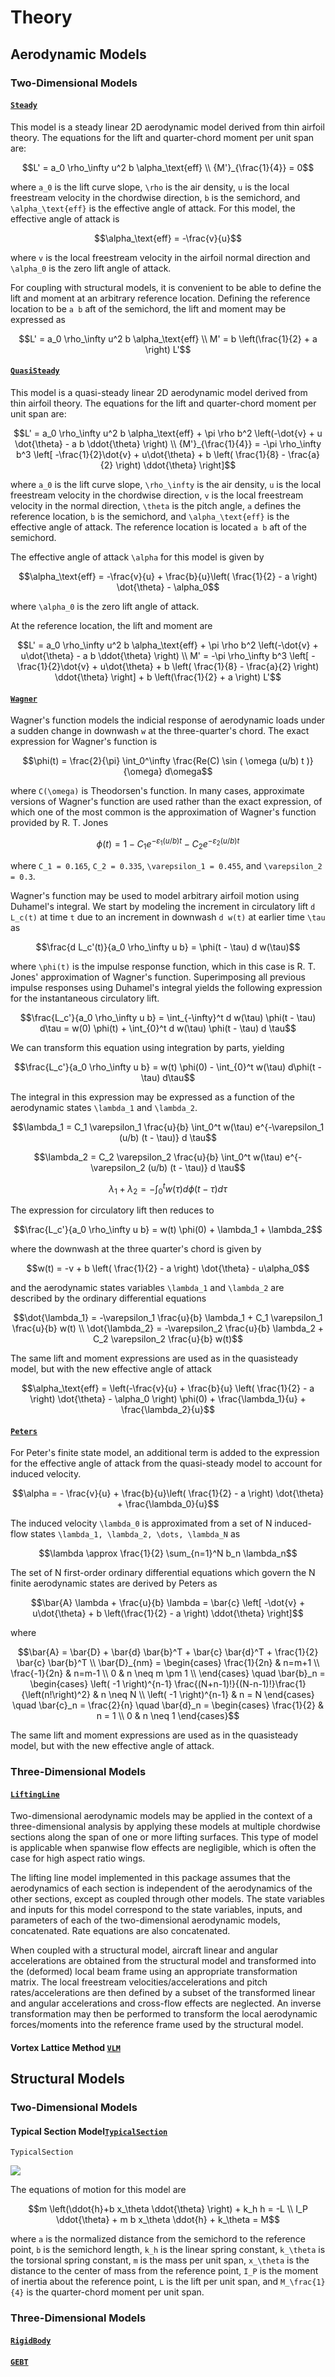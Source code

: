 # Theory

## Aerodynamic Models

### Two-Dimensional Models

#### [`Steady`](@ref)

This model is a steady linear 2D aerodynamic model derived from thin airfoil theory.  The equations for the lift and quarter-chord moment per unit span are:
```math
L' = a_0 \rho_\infty u^2 b \alpha_\text{eff} \\
{M'}_{\frac{1}{4}} = 0
```
where ``a_0`` is the lift curve slope, ``\rho`` is the air density, ``u`` is the local freestream velocity in the chordwise direction, ``b`` is the semichord, and ``\alpha_\text{eff}`` is the effective angle of attack.  For this model, the effective angle of attack is
```math
\alpha_\text{eff} = -\frac{v}{u}
```
where ``v`` is the local freestream velocity in the airfoil normal direction and ``\alpha_0`` is the zero lift angle of attack.

For coupling with structural models, it is convenient to be able to define the lift and moment at an arbitrary reference location.  Defining the reference location to be ``a b`` aft of the semichord, the lift and moment may be expressed as
```math
L' = a_0 \rho_\infty u^2 b \alpha_\text{eff} \\
M' = b \left(\frac{1}{2} + a \right) L'
```

#### [`QuasiSteady`](@ref)

This model is a quasi-steady linear 2D aerodynamic model derived from thin airfoil theory.  The equations for the lift and quarter-chord moment per unit span are:
```math
L' = a_0 \rho_\infty u^2 b \alpha_\text{eff} + \pi \rho b^2 \left(-\dot{v} + u \dot{\theta} - a b \ddot{\theta} \right) \\
{M'}_{\frac{1}{4}} = -\pi \rho_\infty b^3 \left[ -\frac{1}{2}\dot{v} + u\dot{\theta} + b \left( \frac{1}{8} - \frac{a}{2} \right) \ddot{\theta} \right]
```
where ``a_0`` is the lift curve slope, ``\rho_\infty`` is the air density, ``u`` is the local freestream velocity in the chordwise direction, ``v`` is the local freestream velocity in the normal direction, ``\theta`` is the pitch angle, ``a`` defines the reference location, ``b`` is the semichord, and ``\alpha_\text{eff}`` is the effective angle of attack.  The reference location is located ``a b`` aft of the semichord.

The effective angle of attack ``\alpha`` for this model is given by
```math
\alpha_\text{eff} = -\frac{v}{u} + \frac{b}{u}\left( \frac{1}{2} - a \right) \dot{\theta} - \alpha_0
```
where ``\alpha_0`` is the zero lift angle of attack.

At the reference location, the lift and moment are
```math
L' = a_0 \rho_\infty u^2 b \alpha_\text{eff} + \pi \rho b^2 \left(-\dot{v} + u\dot{\theta} - a b \ddot{\theta} \right) \\
M' = -\pi \rho_\infty b^3 \left[ -\frac{1}{2}\dot{v} + u\dot{\theta} + b \left( \frac{1}{8} - \frac{a}{2} \right) \ddot{\theta} \right] + b \left(\frac{1}{2} + a \right) L'
```

#### [`Wagner`](@ref)

Wagner's function models the indicial response of aerodynamic loads under a sudden change in downwash ``w`` at the three-quarter's chord. The exact expression for Wagner's function is
```math
\phi(t) = \frac{2}{\pi} \int_0^\infty \frac{Re(C) \sin ( \omega (u/b) t  )}{\omega} d\omega
```
where ``C(\omega)`` is Theodorsen's function.  In many cases, approximate versions of Wagner's function are used rather than the exact expression,  of which one of the most common is the approximation of Wagner's function provided by R. T. Jones
```math
\phi(t) = 1 - C_1 e^{-\varepsilon_1 (u/b) t} - C_2 e^{-\varepsilon_2 (u/b) t}
```
where ``C_1 = 0.165``, ``C_2 = 0.335``, ``\varepsilon_1 = 0.455``, and ``\varepsilon_2 = 0.3``.

Wagner's function may be used to model arbitrary airfoil motion using Duhamel's integral.  We start by modeling the increment in circulatory lift ``d L_c(t)`` at time ``t`` due to an increment in downwash ``d w(t)`` at earlier time ``\tau`` as
```math
\frac{d L_c'(t)}{a_0 \rho_\infty u b} =  \phi(t - \tau) d w(\tau)
```
where ``\phi(t)`` is the impulse response function, which in this case is R. T. Jones' approximation of Wagner's function.  Superimposing all previous impulse responses using Duhamel's integral yields the following expression for the instantaneous circulatory lift.
```math
\frac{L_c'}{a_0 \rho_\infty u b} = \int_{-\infty}^t d w(\tau) \phi(t - \tau) d\tau = w(0) \phi(t) + \int_{0}^t  d w(\tau) \phi(t - \tau) d \tau
```
We can transform this equation using integration by parts, yielding
```math
\frac{L_c'}{a_0 \rho_\infty u b} = w(t) \phi(0) - \int_{0}^t w(\tau) d\phi(t - \tau) d\tau
```
The integral in this expression may be expressed as a function of the aerodynamic states ``\lambda_1`` and ``\lambda_2``.
```math
\lambda_1 = C_1 \varepsilon_1 \frac{u}{b} \int_0^t w(\tau) e^{-\varepsilon_1 (u/b) (t - \tau)} d \tau
```
```math
\lambda_2 = C_2 \varepsilon_2 \frac{u}{b} \int_0^t w(\tau) e^{-\varepsilon_2 (u/b) (t - \tau)} d \tau
```
```math
\lambda_1 + \lambda_2 = - \int_0^t w(\tau) d\phi(t-\tau) d\tau
```
The expression for circulatory lift then reduces to
```math
\frac{L_c'}{a_0 \rho_\infty u b} = w(t) \phi(0) + \lambda_1 + \lambda_2
```
where the downwash at the three quarter's chord is given by
```math
w(t) = -v + b \left( \frac{1}{2} - a \right) \dot{\theta} - u\alpha_0
```
and the aerodynamic states variables ``\lambda_1`` and ``\lambda_2`` are described by the ordinary differential equations
```math
\dot{\lambda_1} = -\varepsilon_1 \frac{u}{b} \lambda_1 + C_1 \varepsilon_1 \frac{u}{b} w(t) \\
\dot{\lambda_2} = -\varepsilon_2 \frac{u}{b} \lambda_2 + C_2 \varepsilon_2 \frac{u}{b} w(t)
```

The same lift and moment expressions are used as in the quasisteady model, but with the new effective angle of attack
```math
\alpha_\text{eff} = \left(-\frac{v}{u} + \frac{b}{u} \left( \frac{1}{2} - a \right) \dot{\theta} - \alpha_0 \right) \phi(0) + \frac{\lambda_1}{u} + \frac{\lambda_2}{u}
```

#### [`Peters`](@ref)

For Peter's finite state model, an additional term is added to the expression for the effective angle of attack from the quasi-steady model to account for induced velocity.
```math
\alpha = - \frac{v}{u} + \frac{b}{u}\left( \frac{1}{2} - a \right) \dot{\theta} + \frac{\lambda_0}{u}
```

The induced velocity ``\lambda_0`` is approximated from a set of N induced-flow states ``\lambda_1, \lambda_2, \dots, \lambda_N`` as
```math
\lambda \approx \frac{1}{2} \sum_{n=1}^N b_n \lambda_n
```
The set of N first-order ordinary differential equations which govern the N finite aerodynamic states are derived by Peters as
```math
\bar{A} \lambda + \frac{u}{b} \lambda = \bar{c} \left[ -\dot{v} + u\dot{\theta} + b \left(\frac{1}{2} - a \right) \ddot{\theta} \right]
```
where
```math
\bar{A} = \bar{D} + \bar{d} \bar{b}^T + \bar{c} \bar{d}^T + \frac{1}{2} \bar{c}  \bar{b}^T \\
\bar{D}_{nm} = \begin{cases}
\frac{1}{2n} & n=m+1 \\
\frac{-1}{2n} & n=m-1 \\
0 & n \neq m \pm 1 \\
\end{cases}
\quad
\bar{b}_n = \begin{cases}
\left( -1 \right)^{n-1} \frac{(N+n-1)!}{(N-n-1)!}\frac{1}{\left(n!\right)^2} & n \neq N \\
\left( -1 \right)^{n-1} & n = N
\end{cases}
\quad
\bar{c}_n = \frac{2}{n}
\quad
\bar{d}_n = \begin{cases}
\frac{1}{2} & n = 1 \\
0 & n \neq 1
\end{cases}
```

The same lift and moment expressions are used as in the quasisteady model, but with the new effective angle of attack.

### Three-Dimensional Models

#### [`LiftingLine`](@ref)

Two-dimensional aerodynamic models may be applied in the context of a three-dimensional analysis by applying these models at multiple chordwise sections along the span of one or more lifting surfaces.  This type of model is applicable when spanwise flow effects are negligible, which is often the case for high aspect ratio wings.

The lifting line model implemented in this package assumes that the aerodynamics of each section is independent of the aerodynamics of the other sections, except as coupled through other models.  The state variables and inputs for this model correspond to the state variables, inputs, and parameters of each of the two-dimensional aerodynamic models, concatenated.  Rate equations are also concatenated.  

When coupled with a structural model, aircraft linear and angular accelerations are obtained from the structural model and transformed into the (deformed) local beam frame using an appropriate transformation matrix.  The local freestream velocities/accelerations and pitch rates/accelerations are then defined by a subset of the transformed linear and angular accelerations and cross-flow effects are neglected.   An inverse transformation may then be performed to transform the local aerodynamic forces/moments into the reference frame used by the structural model.

#### Vortex Lattice Method [`VLM`](@ref)

## Structural Models

### Two-Dimensional Models

#### Typical Section Model[`TypicalSection`](@ref)

```@docs
TypicalSection
```

![](typical-section.svg)

The equations of motion for this model are
```math
m \left(\ddot{h}+b x_\theta \ddot{\theta} \right) + k_h h = -L \\
I_P \ddot{\theta} + m b x_\theta \ddot{h} + k_\theta = M
```
where ``a`` is the normalized distance from the semichord to the reference point, ``b`` is the semichord length, ``k_h`` is the linear spring constant, ``k_\theta`` is the torsional spring constant, ``m`` is the mass per unit span, ``x_\theta`` is the distance to the center of mass from the reference point, ``I_P`` is the moment of inertia about the reference point, ``L`` is the lift per unit span, and ``M_\frac{1}{4}`` is the quarter-chord moment per unit span.

### Three-Dimensional Models

#### [`RigidBody`](@ref)

#### [`GEBT`](@ref)
